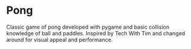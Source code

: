 # Pong
Classic game of pong developed with pygame and basic collision knowledge of ball and paddles. Inspired by Tech With Tim and changed around for visual appeal and performance.
